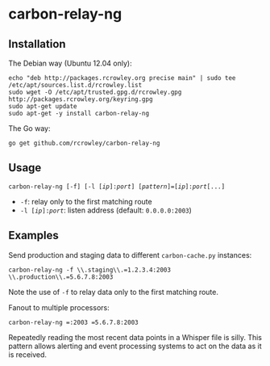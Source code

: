 carbon-relay-ng
===============

Installation
------------

The Debian way (Ubuntu 12.04 only):

    echo "deb http://packages.rcrowley.org precise main" | sudo tee /etc/apt/sources.list.d/rcrowley.list
    sudo wget -O /etc/apt/trusted.gpg.d/rcrowley.gpg http://packages.rcrowley.org/keyring.gpg
    sudo apt-get update
    sudo apt-get -y install carbon-relay-ng

The Go way:

    go get github.com/rcrowley/carbon-relay-ng

Usage
-----

<pre><code>carbon-relay-ng [-f] [-l [<em>ip</em>]:<em>port</em>] [<em>pattern</em>]=[<em>ip</em>]:<em>port</em>[...]</code></pre>

* `-f`: relay only to the first matching route
* <code>-l [<em>ip</em>]:<em>port</em></code>: listen address (default: `0.0.0.0:2003`)

Examples
--------

Send production and staging data to different `carbon-cache.py` instances:

    carbon-relay-ng -f \\.staging\\.=1.2.3.4:2003 \\.production\\.=5.6.7.8:2003

Note the use of `-f` to relay data only to the first matching route.

Fanout to multiple processors:

    carbon-relay-ng =:2003 =5.6.7.8:2003

Repeatedly reading the most recent data points in a Whisper file is silly.  This pattern allows alerting and event processing systems to act on the data as it is received.
